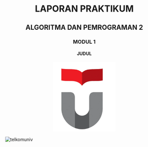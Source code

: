 <h1 align="center">LAPORAN PRAKTIKUM</h1>
<h2 align="center">ALGORITMA DAN PEMROGRAMAN 2</h2>

<h3 align="center">MODUL 1</h3>
<h4 align="center">JUDUL</h4>

<p align="center">
  <img src="telkomuniv.png" alt="Logo Telkom University" width="200">
</p>

![telkomuniv](https://github.com/user-attachments/assets/3ab80966-605a-4127-af2c-cd0671873b6b)

